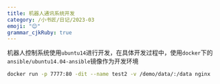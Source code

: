 ```yaml
---
title: 机器人通讯系统开发
category: /小书匠/日记/2023-03
emoji: "😊"
grammar_cjkRuby: true
---
```

机器人控制系统使用`ubuntu14`进行开发，在具体开发过程中，使用`docker`下的`ansible/ubuntu14.04-ansible`镜像作为开发环境

``` bash
docker run -p 7777:80 -dit --name test2 -v /demo/data/:/data nginx
```

